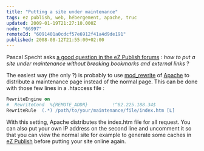 ```yaml
---
title: "Putting a site under maintenance"
tags: ez publish, web, hébergement, apache, truc
updated: 2009-01-19T21:27:10.000Z
node: "66997"
remoteId: "6091401a0cdcf57e6912f41a4d9de191"
published: 2008-08-12T21:55:00+02:00
---
```


Pascal Specht asks [a good question in the eZ Publish forums](http://ez.no/developer/forum/general/under_maintenance) : *how to put a site under maintenance without breaking bookmarks and external links* ?


The easiest way (the only ?) is probably to use [mod_rewrite](http://httpd.apache.org/docs/2.0/mod/mod_rewrite.html) of [Apache](http://pwet.fr/man/linux/administration_systeme/apache2) to distribute a maintenance page instead of the normal page. This can be done with those few lines in a .htaccess file :

``` apache
RewriteEngine on
#  RewriteCond  %{REMOTE_ADDR}         !^82.225.188.34$
RewriteRule  (.*) /path/to/your/maintenance/file/index.htm [L]

```


With this setting, Apache distributes the index.htm file for all request. You can also put your own IP address on the second line and uncomment it so that you can view the normal site for example to generate some caches in [eZ Publish](/tag/ez-publish) before putting your site online again.

